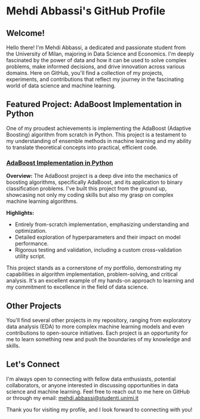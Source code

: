 
# Mehdi Abbassi's GitHub Profile

## Welcome!

Hello there! I'm Mehdi Abbassi, a dedicated and passionate student from the University of Milan, majoring in Data Science and Economics. I'm deeply fascinated by the power of data and how it can be used to solve complex problems, make informed decisions, and drive innovation across various domains. Here on GitHub, you'll find a collection of my projects, experiments, and contributions that reflect my journey in the fascinating world of data science and machine learning.

## Featured Project: AdaBoost Implementation in Python

One of my proudest achievements is implementing the AdaBoost (Adaptive Boosting) algorithm from scratch in Python. This project is a testament to my understanding of ensemble methods in machine learning and my ability to translate theoretical concepts into practical, efficient code.

### [AdaBoost Implementation in Python](https://github.com/abbassix/AdaBoost)

**Overview:**
The AdaBoost project is a deep dive into the mechanics of boosting algorithms, specifically AdaBoost, and its application to binary classification problems. I've built this project from the ground up, showcasing not only my coding skills but also my grasp on complex machine learning algorithms.

**Highlights:**
- Entirely from-scratch implementation, emphasizing understanding and optimization.
- Detailed exploration of hyperparameters and their impact on model performance.
- Rigorous testing and validation, including a custom cross-validation utility script.

This project stands as a cornerstone of my portfolio, demonstrating my capabilities in algorithm implementation, problem-solving, and critical analysis. It's an excellent example of my hands-on approach to learning and my commitment to excellence in the field of data science.

## Other Projects

You'll find several other projects in my repository, ranging from exploratory data analysis (EDA) to more complex machine learning models and even contributions to open-source initiatives. Each project is an opportunity for me to learn something new and push the boundaries of my knowledge and skills.

## Let's Connect

I'm always open to connecting with fellow data enthusiasts, potential collaborators, or anyone interested in discussing opportunities in data science and machine learning. Feel free to reach out to me here on GitHub or through my email: mehdi.abbassi@studenti.unimi.it

Thank you for visiting my profile, and I look forward to connecting with you!
